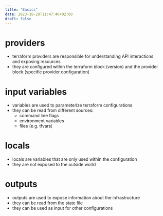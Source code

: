 ```yaml
---
title: "Basics"
date: 2023-10-28T11:47:46+02:00
draft: false
---
```


# providers
- terraform providers are responsible for understanding API interactions and exposing resources
- they are configured within the terraform block (version) and the provider block (specific provider configuration)


# input variables

- variables are used to parameterize terraform configurations
- they can be read from different sources:
  - command line flags
  - environment variables
  - files (e.g. tfvars)

# locals

- locals are variables that are only used within the configuration
- they are not exposed to the outside world

# outputs

- outputs are used to expose information about the infrastructure
- they can be read from the state file
- they can be used as input for other configurations